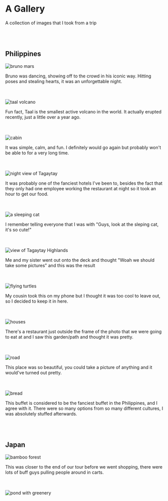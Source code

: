 <body>
  <h1>A Gallery</h1>
  <p>A collection of images that I took from a trip</p>
  <br>
  <br>
  <h2>Philippines</h2>
  <img src="bruno mars.jpg" alt="bruno mars" title="Bruno Mars Live at the Philippine Arena in Bulacan, Philippines">
  <p>Bruno was dancing, showing off to the crowd in his iconic way. Hitting poses and stealing hearts, it was an unforgettable night.</p>
  <br>
  <br>
  <img src="taal.jpg" alt="taal volcano" title="A view of Taal Volcano from afar.">
  <p>Fun fact, Taal is the smallest active volcano in the world. It actually erupted recently, just a little over a year ago.</p>
  <br>
  <br>
  <img src="cabin.jpg" alt="cabin" title="A nice little spot from inside a cabin I was staying at.">
  <p>It was simple, calm, and fun. I definitely would go again but probably won't be able to for a very long time.</p>
  <br>
  <br>
  <img src="tagaytay at night.jpg" alt="night view of Tagaytay" title="The view of the city from a hotel that I was staying at.">
  <p>It was probably one of the fanciest hotels I've been to, besides the fact that they only had one employee working the restaurant at night so it took an hour to get our food.</p>
  <br>
  <br>
  <img src="sleep cat.jpg" alt="a sleeping cat" title="A cat asleep next to a window at one of the malls">
  <p>I remember telling everyone that I was with "Guys, look at the sleping cat, it's so cute!"</p>
  <br>
  <br>
  <img src="highlands.jpg" alt="view of Tagaytay Highlands" title="A view of Tagaytay Highlands from my cabin">
  <p>Me and my sister went out onto the deck and thought "Woah we should take some pictures" and this was the result</p>
  <br>
  <br>
  <img src="art in island.jpg" alt="flying turtles" title="Flying turtles inside of Art in Island in Quezon City">
  <p>My cousin took this on my phone but I thought it was too cool to leave out, so I decided to keep it in here.</p>
  <br>
  <br>
  <img src="las casas residential.jpg" alt="houses" title="A beautiful garden surrounded by preserved houses at Las Casas in Bataan">
  <p>There's a restaurant just outside the frame of the photo that we were going to eat at and I saw this garden/path and thought it was pretty.</p>
  <br>
  <br>
  <img src="las casas road.jpg" alt="road" title="A look down the road of Las Casas at night">
  <p>This place was so beautiful, you could take a picture of anything and it would've turned out pretty.</p>
  <br>
  <br>
  <img src="bread.jpg" alt="bread" title="The bread station in The Spiral at Sofitel Hotel">
  <p>This buffet is considered to be the fanciest buffet in the Philippines, and I agree with it. There were so many options from so many different cultures, I was absolutely stuffed afterwards.</p>
  <br>
  <br>
  <h2>Japan</h2>
  <img src="bamboo forest.jpg" alt="bamboo forest" title="A picture inside of a bamboo forest at the Tenryu-ji Temple in Japan">
  <p>This was closer to the end of our tour before we went shopping, there were lots of buff guys pulling people around in carts.</p>
  <br>
  <br>
  <img src="pond thing.jpg" alt="pond with greenery" title="I don't know what they're called, but they look like tall lilipads on top of water">
  
</body>

